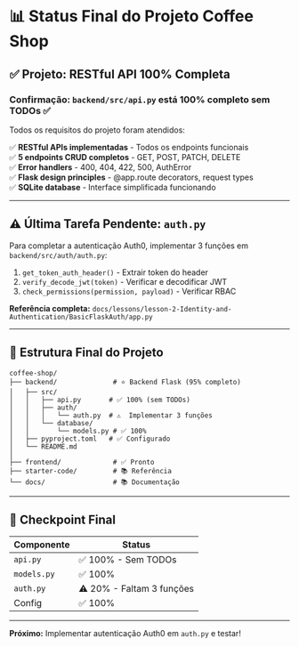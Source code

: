 # 📊 Status Final do Projeto Coffee Shop

## ✅ **Projeto: RESTful API 100% Completa**

### Confirmação: `backend/src/api.py` está **100% completo sem TODOs** ✅

Todos os requisitos do projeto foram atendidos:

✅ **RESTful APIs implementadas** - Todos os endpoints funcionais  
✅ **5 endpoints CRUD completos** - GET, POST, PATCH, DELETE  
✅ **Error handlers** - 400, 404, 422, 500, AuthError  
✅ **Flask design principles** - @app.route decorators, request types  
✅ **SQLite database** - Interface simplificada funcionando  

---

## ⚠️ **Última Tarefa Pendente: `auth.py`**

Para completar a autenticação Auth0, implementar 3 funções em `backend/src/auth/auth.py`:

1. `get_token_auth_header()` - Extrair token do header
2. `verify_decode_jwt(token)` - Verificar e decodificar JWT
3. `check_permissions(permission, payload)` - Verificar RBAC

**Referência completa:** `docs/lessons/lesson-2-Identity-and-Authentication/BasicFlaskAuth/app.py`

---

## 📁 Estrutura Final do Projeto

```
coffee-shop/
├── backend/              # ⭐ Backend Flask (95% completo)
│   ├── src/
│   │   ├── api.py       # ✅ 100% (sem TODOs)
│   │   ├── auth/
│   │   │   └── auth.py  # ⚠️  Implementar 3 funções
│   │   └── database/
│   │       └── models.py # ✅ 100%
│   ├── pyproject.toml   # ✅ Configurado
│   └── README.md
│
├── frontend/             # ✅ Pronto
├── starter-code/         # 📚 Referência
└── docs/                 # 📚 Documentação

```

---

## 🎯 Checkpoint Final

| Componente | Status |
|------------|--------|
| `api.py` | ✅ 100% - Sem TODOs |
| `models.py` | ✅ 100% |
| `auth.py` | ⚠️ 20% - Faltam 3 funções |
| Config | ✅ 100% |

---

**Próximo:** Implementar autenticação Auth0 em `auth.py` e testar!

